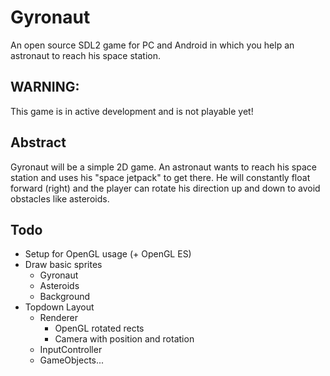 # Gyronaut
An open source SDL2 game for PC and Android in which you help an astronaut to reach his space station.

## WARNING:
This game is in active development and is not playable yet!

## Abstract
Gyronaut will be a simple 2D game.
An astronaut wants to reach his space station and uses his "space jetpack" to get there.
He will constantly float forward (right) and the player can rotate his direction up and down to avoid obstacles like asteroids.

## Todo
- Setup for OpenGL usage (+ OpenGL ES)
- Draw basic sprites
  - Gyronaut
  - Asteroids
  - Background
- Topdown Layout
  - Renderer
     - OpenGL rotated rects
     - Camera with position and rotation
  - InputController
  - GameObjects...
